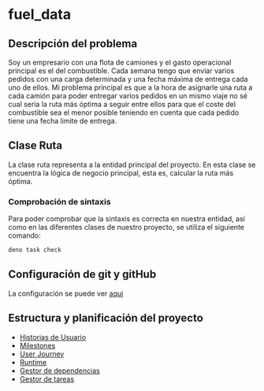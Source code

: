 # fuel_data

## Descripción del problema

Soy un empresario con una flota de camiones y el gasto operacional principal es el del combustible. Cada semana tengo que enviar varios pedidos con una carga determinada y una fecha máxima de entrega cada uno de ellos. Mi problema principal es que a la hora de asignarle una ruta a cada camión para poder entregar varios pedidos en un mismo viaje no sé cual seria la ruta más óptima a seguir entre ellos para que el coste del combustible sea el menor posible teniendo en cuenta que cada pedido tiene una fecha limite de entrega.

## Clase Ruta

La clase ruta representa a la entidad principal del proyecto. En esta clase se
encuentra la lógica de negocio principal, esta es, calcular la ruta más óptima.

### Comprobación de sintaxis

Para poder comprobar que la sintaxis es correcta en nuestra entidad, así como en
las diferentes clases de nuestro proyecto, se utiliza el siguiente comando:

```bash
deno task check
```

## Configuración de git y gitHub

La configuración se puede ver [aqui](/doc/configuracion_gitHub.md)

## Estructura y planificación del proyecto

- [Historias de Usuario](/doc/historias_usuario.md)
- [Milestones](/doc/milestones.md)
- [User Journey](/doc/user_journey.md)
- [Runtime](/doc/runtime.md)
- [Gestor de dependencias](/doc/gestor_dependencias.md)
- [Gestor de tareas](/doc/gestor_tareas.md)
